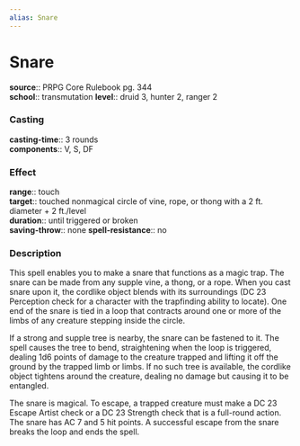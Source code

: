 ```yaml
---
alias: Snare
---
```


# Snare 

**source**:: PRPG Core Rulebook pg. 344  
**school**:: transmutation
**level**:: druid 3, hunter 2, ranger 2

### Casting 

**casting-time**:: 3 rounds  
**components**:: V, S, DF

### Effect 

**range**:: touch  
**target**:: touched nonmagical circle of vine, rope, or thong with a 2 ft. diameter + 2 ft./level  
**duration**:: until triggered or broken  
**saving-throw**:: none
**spell-resistance**:: no

### Description 

This spell enables you to make a snare that functions as a magic trap. The snare can be made from any supple vine, a thong, or a rope. When you cast snare upon it, the cordlike object blends with its surroundings (DC 23 Perception check for a character with the trapfinding ability to locate). One end of the snare is tied in a loop that contracts around one or more of the limbs of any creature stepping inside the circle.  
  
If a strong and supple tree is nearby, the snare can be fastened to it. The spell causes the tree to bend, straightening when the loop is triggered, dealing 1d6 points of damage to the creature trapped and lifting it off the ground by the trapped limb or limbs. If no such tree is available, the cordlike object tightens around the creature, dealing no damage but causing it to be entangled.  
  
The snare is magical. To escape, a trapped creature must make a DC 23 Escape Artist check or a DC 23 Strength check that is a full-round action. The snare has AC 7 and 5 hit points. A successful escape from the snare breaks the loop and ends the spell.
